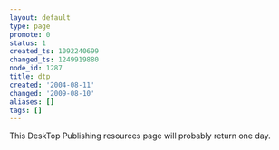 ```yaml
---
layout: default
type: page
promote: 0
status: 1
created_ts: 1092240699
changed_ts: 1249919880
node_id: 1287
title: dtp
created: '2004-08-11'
changed: '2009-08-10'
aliases: []
tags: []
---
```

This DeskTop Publishing resources page will probably return one day.
